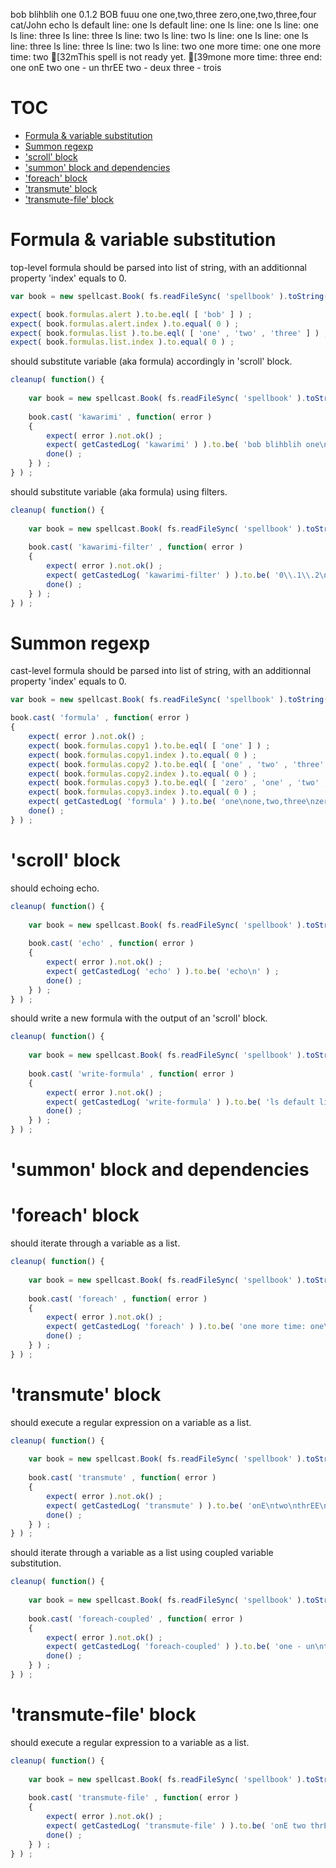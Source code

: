 bob blihblih one
0\.1\.2
BOB
fuuu
one
one,two,three
zero,one,two,three,four
cat/John
echo
ls default line: one
ls default line: one
ls line: one
ls line: one
ls line: three
ls line: three
ls line: two
ls line: two
ls line: one
ls line: one
ls line: three
ls line: three
ls line: two
ls line: two
one more time: one
one more time: two
[32mThis spell is not ready yet.
[39mone more time: three
end: one
onE
two
one - un
thrEE
two - deux
three - trois
# TOC
   - [Formula & variable substitution](#formula--variable-substitution)
   - [Summon regexp](#summon-regexp)
   - ['scroll' block](#scroll-block)
   - ['summon' block and dependencies](#summon-block-and-dependencies)
   - ['foreach' block](#foreach-block)
   - ['transmute' block](#transmute-block)
   - ['transmute-file' block](#transmute-file-block)
<a name=""></a>
 
<a name="formula--variable-substitution"></a>
# Formula & variable substitution
top-level formula should be parsed into list of string, with an additionnal property 'index' equals to 0.

```js
var book = new spellcast.Book( fs.readFileSync( 'spellbook' ).toString() ) ;

expect( book.formulas.alert ).to.be.eql( [ 'bob' ] ) ;
expect( book.formulas.alert.index ).to.equal( 0 ) ;
expect( book.formulas.list ).to.be.eql( [ 'one' , 'two' , 'three' ] ) ;
expect( book.formulas.list.index ).to.equal( 0 ) ;
```

should substitute variable (aka formula) accordingly in 'scroll' block.

```js
cleanup( function() {
	
	var book = new spellcast.Book( fs.readFileSync( 'spellbook' ).toString() ) ;
	
	book.cast( 'kawarimi' , function( error )
	{
		expect( error ).not.ok() ;
		expect( getCastedLog( 'kawarimi' ) ).to.be( 'bob blihblih one\n' ) ;
		done() ;
	} ) ;
} ) ;
```

should substitute variable (aka formula) using filters.

```js
cleanup( function() {
	
	var book = new spellcast.Book( fs.readFileSync( 'spellbook' ).toString() ) ;
	
	book.cast( 'kawarimi-filter' , function( error )
	{
		expect( error ).not.ok() ;
		expect( getCastedLog( 'kawarimi-filter' ) ).to.be( '0\\.1\\.2\nBOB\nfuuu\n' ) ;
		done() ;
	} ) ;
} ) ;
```

<a name="summon-regexp"></a>
# Summon regexp
cast-level formula should be parsed into list of string, with an additionnal property 'index' equals to 0.

```js
var book = new spellcast.Book( fs.readFileSync( 'spellbook' ).toString() ) ;

book.cast( 'formula' , function( error )
{
	expect( error ).not.ok() ;
	expect( book.formulas.copy1 ).to.be.eql( [ 'one' ] ) ;
	expect( book.formulas.copy1.index ).to.equal( 0 ) ;
	expect( book.formulas.copy2 ).to.be.eql( [ 'one' , 'two' , 'three' ] ) ;
	expect( book.formulas.copy2.index ).to.equal( 0 ) ;
	expect( book.formulas.copy3 ).to.be.eql( [ 'zero' , 'one' , 'two' , 'three' , 'four' ] ) ;
	expect( book.formulas.copy3.index ).to.equal( 0 ) ;
	expect( getCastedLog( 'formula' ) ).to.be( 'one\none,two,three\nzero,one,two,three,four\n' ) ;
	done() ;
} ) ;
```

<a name="scroll-block"></a>
# 'scroll' block
should echoing echo.

```js
cleanup( function() {
	
	var book = new spellcast.Book( fs.readFileSync( 'spellbook' ).toString() ) ;
	
	book.cast( 'echo' , function( error )
	{
		expect( error ).not.ok() ;
		expect( getCastedLog( 'echo' ) ).to.be( 'echo\n' ) ;
		done() ;
	} ) ;
} ) ;
```

should write a new formula with the output of an 'scroll' block.

```js
cleanup( function() {
	
	var book = new spellcast.Book( fs.readFileSync( 'spellbook' ).toString() ) ;
	
	book.cast( 'write-formula' , function( error )
	{
		expect( error ).not.ok() ;
		expect( getCastedLog( 'write-formula' ) ).to.be( 'ls default line: one\nls line: one\nls line: three\nls line: two\nls line: one\nls line: three\nls line: two\n' ) ;
		done() ;
	} ) ;
} ) ;
```

<a name="summon-block-and-dependencies"></a>
# 'summon' block and dependencies
<a name="foreach-block"></a>
# 'foreach' block
should iterate through a variable as a list.

```js
cleanup( function() {
	
	var book = new spellcast.Book( fs.readFileSync( 'spellbook' ).toString() ) ;
	
	book.cast( 'foreach' , function( error )
	{
		expect( error ).not.ok() ;
		expect( getCastedLog( 'foreach' ) ).to.be( 'one more time: one\none more time: two\none more time: three\nend: one\n' ) ;
		done() ;
	} ) ;
} ) ;
```

<a name="transmute-block"></a>
# 'transmute' block
should execute a regular expression on a variable as a list.

```js
cleanup( function() {
	
	var book = new spellcast.Book( fs.readFileSync( 'spellbook' ).toString() ) ;
	
	book.cast( 'transmute' , function( error )
	{
		expect( error ).not.ok() ;
		expect( getCastedLog( 'transmute' ) ).to.be( 'onE\ntwo\nthrEE\n' ) ;
		done() ;
	} ) ;
} ) ;
```

should iterate through a variable as a list using coupled variable substitution.

```js
cleanup( function() {
	
	var book = new spellcast.Book( fs.readFileSync( 'spellbook' ).toString() ) ;
	
	book.cast( 'foreach-coupled' , function( error )
	{
		expect( error ).not.ok() ;
		expect( getCastedLog( 'foreach-coupled' ) ).to.be( 'one - un\ntwo - deux\nthree - trois\n' ) ;
		done() ;
	} ) ;
} ) ;
```

<a name="transmute-file-block"></a>
# 'transmute-file' block
should execute a regular expression to a variable as a list.

```js
cleanup( function() {
	
	var book = new spellcast.Book( fs.readFileSync( 'spellbook' ).toString() ) ;
	
	book.cast( 'transmute-file' , function( error )
	{
		expect( error ).not.ok() ;
		expect( getCastedLog( 'transmute-file' ) ).to.be( 'onE two thrEE\n' ) ;
		done() ;
	} ) ;
} ) ;
```

